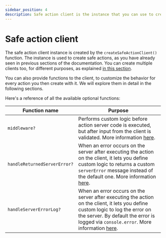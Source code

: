 ```yaml
---
sidebar_position: 4
description: Safe action client is the instance that you can use to create typesafe actions.
---
```


# Safe action client

The safe action client instance is created by the `createSafeActionClient()` function. The instance is used to create safe actions, as you have already seen in previous sections of the documentation. You can create multiple clients too, for different purposes, as explained [in this section](/docs/safe-action-client/defining-multiple-clients).

You can also provide functions to the client, to customize the behavior for every action you then create with it. We will explore them in detail in the following sections.

Here's a reference of all the available optional functions:

| Function name                | Purpose                                                                                                                                                                                                                                                                                               |
|------------------------------|-------------------------------------------------------------------------------------------------------------------------------------------------------------------------------------------------------------------------------------------------------------------------------------------------------|
| `middleware?`                | Performs custom logic before action server code is executed, but after input from the client is validated. More information [here](/docs/safe-action-client/using-a-middleware).                                                                                                                      |
| `handleReturnedServerError?` | When an error occurs on the server after executing the action on the client, it lets you define custom logic to returns a custom `serverError` message instead of the default one. More information [here](/docs/safe-action-client/custom-server-error-handling#handlereturnedservererror).          |
| `handleServerErrorLog?`      | When an error occurs on the server after executing the action on the client, it lets you define custom logic to log the error on the server. By default the error is logged via `console.error`. More information [here](/docs/safe-action-client/custom-server-error-handling#handleservererrorlog). |